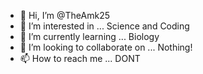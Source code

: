 - 👋 Hi, I’m @TheAmk25
- 👀 I’m interested in ... Science and Coding
- 🌱 I’m currently learning ... Biology
- 💞️ I’m looking to collaborate on ... Nothing!
- 📫 How to reach me ... DONT

<!---
TheAmk25/TheAmk25 is a ✨ special ✨ repository because its `README.md` (this file) appears on your GitHub profile.
You can click the Preview link to take a look at your changes.
--->
